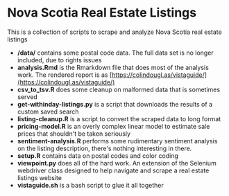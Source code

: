 # Nova Scotia Real Estate Listings

This is a collection of scripts to scrape and analyze Nova Scotia real estate listings

* **/data/** contains some postal code data. The full data set is no longer included, due to rights issues
*	**analysis.Rmd** is the Rmarkdown file that does most of the analysis work. The rendered report is as [https://colindougl.as/vistaguide/](https://colindougl.as/vistaguide/)
* **csv_to_tsv.R** does some cleanup on malformed data that is sometimes served
* **get-withinday-listings.py** is a script that downloads the results of a custom saved search
*	**listing-cleanup.R** is a script to convert the scraped data to long format
* **pricing-model.R** is an overly complex linear model to estimate sale prices that shouldn't be taken seriously
* **sentiment-analysis.R** performs some rudimentary sentiment analysis on the listing description, there's nothing interesting in there.
* **setup.R** contains data on postal codes and color coding
* **viewpoint.py** does all of the hard work. An extension of the Selenium webdriver class designed to help navigate and scrape a real estate listings website
* **vistaguide.sh** is a bash script to glue it all together
